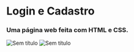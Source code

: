 # Login e Cadastro
 
### Uma página web feita com HTML e CSS.

![Sem título](https://user-images.githubusercontent.com/71149968/115446196-d4d0c800-a1e4-11eb-82f2-2249ed31f1ab.png)
![Sem título](https://user-images.githubusercontent.com/71149968/115446270-f29e2d00-a1e4-11eb-8159-cdf5d97aa09c.png)

